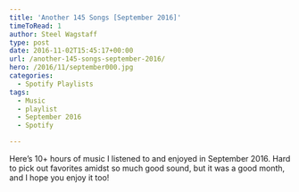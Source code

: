```yaml
---
title: 'Another 145 Songs [September 2016]'
timeToRead: 1 
author: Steel Wagstaff
type: post
date: 2016-11-02T15:45:17+00:00
url: /another-145-songs-september-2016/
hero: /2016/11/september000.jpg
categories:
  - Spotify Playlists
tags:
  - Music
  - playlist
  - September 2016
  - Spotify

---
```

Here&#8217;s 10+ hours of music I listened to and enjoyed in September 2016. Hard to pick out favorites amidst so much good sound, but it was a good month, and I hope you enjoy it too!